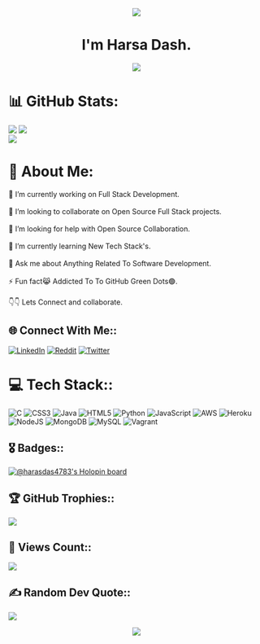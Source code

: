 <p align="center">
  <img src="https://capsule-render.vercel.app/api?type=waving&color=gradient&text=Hi👋&height=100&section=header"/>
</p>


<h1 align="center">I'm Harsa Dash.</h1>
<p align="center">
  <a href="https://github.com/DenverCoder1/readme-typing-svg"><img src="https://readme-typing-svg.herokuapp.com?lines=Tech+Enthusiast;Full+Stack+Developer;%20%20Open+Source+Contributor;%20learning%20new%20Tech%20Stack's&center=true&width=580&height=45"></a>


# 📊 GitHub Stats:
![](https://github-readme-stats.vercel.app/api?username=harsadas&theme=highcontrast&hide_border=false&include_all_commits=true&count_private=true)
![](https://github-readme-streak-stats.herokuapp.com/?user=harsadas&theme=highcontrast&hide_border=false)<br/>
![](https://github-readme-stats.vercel.app/api/top-langs/?username=harsadas&theme=highcontrast&hide_border=false&include_all_commits=true&count_private=true&layout=compact)


<h1 align="left"> 💫 About Me:</h1>
🔭 I’m currently working on Full Stack Development.<br><br>
👯 I’m looking to collaborate on Open Source Full Stack projects.<br><br>
🤝 I’m looking for help with Open Source Collaboration.<br><br>
🌱 I’m currently learning New Tech Stack's.<br><br>
💬 Ask me about Anything Related To Software Development.<br><br>
⚡ Fun fact😹 Addicted To To GitHub Green Dots🟢.<br><br>
👇👇 Lets Connect and collaborate.<br>


## 🌐 Connect With Me::
[![LinkedIn](https://img.shields.io/badge/LinkedIn-%230077B5.svg?logo=linkedin&logoColor=white)](https://linkedin.com/in/https://www.linkedin.com/in/harsadash/) [![Reddit](https://img.shields.io/badge/Reddit-%23FF4500.svg?logo=Reddit&logoColor=white)](https://www.reddit.com/user/Ok-Safety-5638) [![Twitter](https://img.shields.io/badge/Twitter-%231DA1F2.svg?logo=Twitter&logoColor=white)](https://twitter.com/Harsa_Dash)


# 💻 Tech Stack::
![C](https://img.shields.io/badge/c-%2300599C.svg?style=for-the-badge&logo=c&logoColor=white) ![CSS3](https://img.shields.io/badge/css3-%231572B6.svg?style=for-the-badge&logo=css3&logoColor=white) ![Java](https://img.shields.io/badge/java-%23ED8B00.svg?style=for-the-badge&logo=java&logoColor=white) ![HTML5](https://img.shields.io/badge/html5-%23E34F26.svg?style=for-the-badge&logo=html5&logoColor=white) ![Python](https://img.shields.io/badge/python-3670A0?style=for-the-badge&logo=python&logoColor=ffdd54) ![JavaScript](https://img.shields.io/badge/javascript-%23323330.svg?style=for-the-badge&logo=javascript&logoColor=%23F7DF1E) ![AWS](https://img.shields.io/badge/AWS-%23FF9900.svg?style=for-the-badge&logo=amazon-aws&logoColor=white) ![Heroku](https://img.shields.io/badge/heroku-%23430098.svg?style=for-the-badge&logo=heroku&logoColor=white) ![NodeJS](https://img.shields.io/badge/node.js-6DA55F?style=for-the-badge&logo=node.js&logoColor=white) ![MongoDB](https://img.shields.io/badge/MongoDB-%234ea94b.svg?style=for-the-badge&logo=mongodb&logoColor=white) ![MySQL](https://img.shields.io/badge/mysql-%2300f.svg?style=for-the-badge&logo=mysql&logoColor=white) ![Vagrant](https://img.shields.io/badge/vagrant-%231563FF.svg?style=for-the-badge&logo=vagrant&logoColor=white)


## 🎖️ Badges::
[![@harasdas4783's Holopin board](https://holopin.me/harasdas4783)](https://holopin.io/@harasdas4783)


## 🏆 GitHub Trophies::
![](https://github-profile-trophy.vercel.app/?username=harsadas&theme=radical&no-frame=false&no-bg=true&margin-w=4)





## 👀 Views Count::
[![](https://visitcount.itsvg.in/api?id=harsadas&icon=0&color=0)](https://visitcount.itsvg.in)


## ✍️ Random Dev Quote::
![](https://quotes-github-readme.vercel.app/api?type=horizontal&theme=radical)

  
<p align="center">
  <img src="https://capsule-render.vercel.app/api?type=waving&color=gradient&height=100&section=footer"/>
</p>




<!-- Proudly created with GPRM ( https://gprm.itsvg.in ) -->
